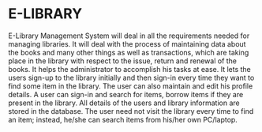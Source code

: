 # E-LIBRARY
E-Library Management System will deal in all the requirements needed for managing libraries. It will deal with the process of maintaining data about the books and many other things as well as transactions, which are taking place in the library with respect to the issue, return and renewal of the books. It helps the administrator to accomplish his tasks at ease. It lets the users sign-up to the library initially and then sign-in every time they want to find some item in the library. The user can also maintain and edit his profile details. A user can sign-in and search for items, borrow items if they are present in the library. All details of the users and library information are stored in the database. The user need not visit the library every time to find an item; instead, he/she can search items from his/her own PC/laptop.   

